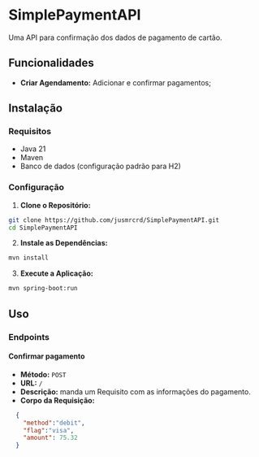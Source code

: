 # SimplePaymentAPI

Uma API para confirmação dos dados de pagamento de cartão.

## Funcionalidades

- **Criar Agendamento:** Adicionar e confirmar pagamentos;

## Instalação

### Requisitos

- Java 21
- Maven
- Banco de dados (configuração padrão para H2)

### Configuração
1. **Clone o Repositório:**

```bash
git clone https://github.com/jusmrcrd/SimplePaymentAPI.git
cd SimplePaymentAPI
```
2. **Instale as Dependências:**

```bash
mvn install
```
3. **Execute a Aplicação:**

```bash
mvn spring-boot:run
```
## Uso

### Endpoints

#### Confirmar pagamento
- **Método:** `POST`
- **URL:** `/`
- **Descrição:** manda um Requisito com as informações do pagamento.
- **Corpo da Requisição:**
```json 
  {
    "method":"debit",
    "flag":"visa", 
    "amount": 75.32
  }
   ```

